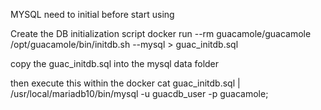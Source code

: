 MYSQL need to initial before start using

Create the DB initialization script
docker run --rm guacamole/guacamole /opt/guacamole/bin/initdb.sh --mysql > guac_initdb.sql

copy the guac_initdb.sql into the mysql data folder

then execute this within the docker
cat guac_initdb.sql | /usr/local/mariadb10/bin/mysql -u guacdb_user -p guacamole;

